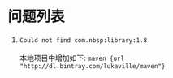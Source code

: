 
问题列表
=====

 1. `Could not find com.nbsp:library:1.8` <br/>    
    本地项目中增加如下: `maven {url  "http://dl.bintray.com/lukaville/maven"}`
